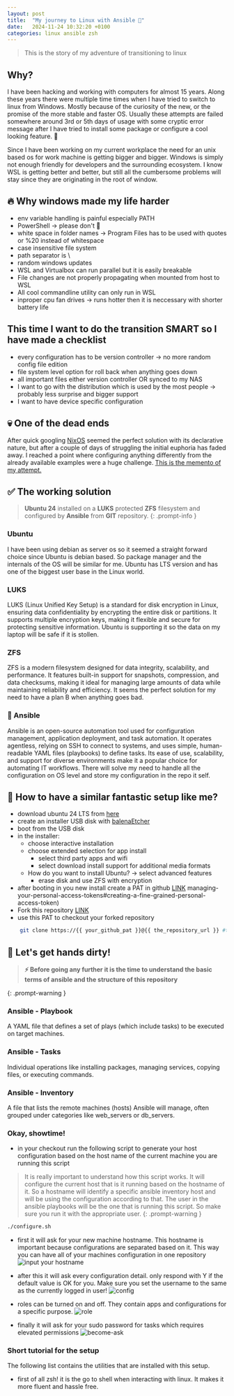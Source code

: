 ```yaml
---
layout: post
title:  "My journey to Linux with Ansible 🐧"
date:   2024-11-24 10:32:20 +0100
categories: linux ansible zsh
---
```


> This is the story of my adventure of transitioning to linux

## Why?

I have been hacking and working with computers for almost 15 years. Along these years there were multiple time times when I have tried to switch to linux from Windows. Mostly because of the
curiosity of the new, or the promise of the more stable and faster OS. Usually these attempts are failed somewhere around 3rd or 5th days of usage with some cryptic error message after I have tried to install some package or configure a cool looking feature. 🤣

Since I have been working on my current workplace the need for an unix based os for work machine is getting bigger and bigger. Windows is simply not enough friendly for developers and the surrounding ecosystem. I know WSL is getting better and better, but still all the cumbersome problems will stay since they are originating in the root of window.

## 🔥 Why windows made my life harder

- env variable handling is painful especially PATH
- PowerShell -> please don't 🥲
- white space in folder names -> Program Files has to be used with quotes or %20 instead of whitespace
- case insensitive file system
- path separator is \
- random windows updates
- WSL and Virtualbox can run parallel but it is easily breakable
- File changes are not properly propagating when mounted from host to WSL
- All cool commandline utility can only run in WSL
- inproper cpu fan drives -> runs hotter then it is neccessary with shorter battery life

## This time I want to do the transition SMART so I have made a checklist

- every configuration has to be version controller -> no more random config file edition
- file system level option for roll back when anything goes down
- all important files either version controller OR synced to my NAS
- I want to go with the distribution which is used by the most people -> probably less surprise and bigger support
- I want to have device specific configuration

## 💀 One of the dead ends 

After quick googling [NixOS](/assets/linux-ansible/https://nixos.org/) seemed the perfect solution with its declarative nature, but after a couple of days of struggling the initial euphoria has faded away. I reached a point where configuring anything differently from the already available examples were a huge challenge. [This is the memento of my attempt.](/assets/linux-ansible/https://github.com/dtap001/nix-config)

## ✅ The working solution

> **Ubuntu 24** installed on a **LUKS** protected **ZFS** filesystem and configured by **Ansible** from **GIT** repository.
{: .prompt-info }

### Ubuntu

I have been using debian as server os so it seemed a straight forward choice since Ubuntu is debian based. So package manager and the internals of the OS will be similar for me. Ubuntu has LTS version and has one of the biggest user base in the Linux world.

### LUKS

LUKS (Linux Unified Key Setup) is a standard for disk encryption in Linux, ensuring data confidentiality by encrypting the entire disk or partitions. It supports multiple encryption keys, making it flexible and secure for protecting sensitive information. Ubuntu is supporting it so the data on my laptop will be safe if it is stollen.

### ZFS

ZFS is a modern filesystem designed for data integrity, scalability, and performance. It features built-in support for snapshots, compression, and data checksums, making it ideal for managing large amounts of data while maintaining reliability and efficiency. It seems the perfect solution for my need to have a plan B when anything goes bad.

### 🤖 Ansible

Ansible is an open-source automation tool used for configuration management, application deployment, and task automation. It operates agentless, relying on SSH to connect to systems, and uses simple, human-readable YAML files (playbooks) to define tasks. Its ease of use, scalability, and support for diverse environments make it a popular choice for automating IT workflows. There will solve my need to handle all the configuration on OS level and store my configuration in the repo it self.

## 🚀 How to have a similar fantastic setup like me? 

- download ubuntu 24 LTS from [here](/assets/linux-ansible/https://ubuntu.com/download/desktop)
- create an installer USB disk with [balenaEtcher](/assets/linux-ansible/https://etcher.balena.io/)
- boot from the USB disk
- in the installer:
  - choose interactive installation
  - choose extended selection for app install
    - select third party apps and wifi
    - select download install support for additional media formats
  - How do you want to install Ubuntu? -> select advanced features
    - erase disk and use ZFS with encryption
- after booting in you new  install create a PAT in github [LINK](/assets/linux-ansible/https://docs.github.com/en/authentication/keeping-your-account-and-data-secure/)
managing-your-personal-access-tokens#creating-a-fine-grained-personal-access-token)
- Fork this repository [LINK](https://github.com/dtap001/epic-ubuntu-with-ansible)
- use this PAT to checkout your forked repository

```bash
    git clone https://{{ your_github_pat }}@{{ the_repository_url }} #the_repository_url ending with .git e.g.: github.com/github_username/your-forked-repo-name.git
```

## 🔨 Let's get hands dirty!

> **⚡ Before going any further it is the time to understand the basic terms of ansible and the structure of this repository**

{: .prompt-warning }

### Ansible - Playbook

 A YAML file that defines a set of plays (which include tasks) to be executed on target machines.

### Ansible - Tasks

Individual operations like installing packages, managing services, copying files, or executing commands.

### Ansible - Inventory

A file that lists the remote machines (hosts) Ansible will manage, often grouped under categories like web_servers or db_servers.

### Okay, showtime!

- in your checkout run the following script to generate your host configuration based on the host name of the current machine you are running this script

> It is really important to understand how this script works. It will configure the current host that is it running based on the hostname of it. So a hostname will identify a specific ansible inventory host and will be using the configuration according to that.
The user in the ansible playbooks will be the one that is running this script. So make sure you run it with the appropriate user.
{: .prompt-warning }

```bash
./configure.sh
```

- first it will ask for your new machine hostname. This hostname is important because configurations are separated based on it. This way you can have all of your machines configuration in one repository
![input your hostname](/assets/linux-ansible/input-your-hostname.png)

- after this it will ask every configuration detail. only respond with Y if the default value is OK for you. Make sure you set the username to the same as the currently logged in user!
![config](/assets/linux-ansible/config.png)

- roles can be turned on and off. They contain apps and configurations for a specific purpose.
![role](/assets/linux-ansible/role-select.png)

- finally it will ask for your sudo password for tasks which requires elevated permissions
![become-ask](/assets/linux-ansible/become-ask.png)


### Short tutorial for the setup

The following list contains the utilities that are installed with this setup. 

- first of all zsh!
  it is the go to shell when interacting with linux. It makes it more fluent and hassle free.
